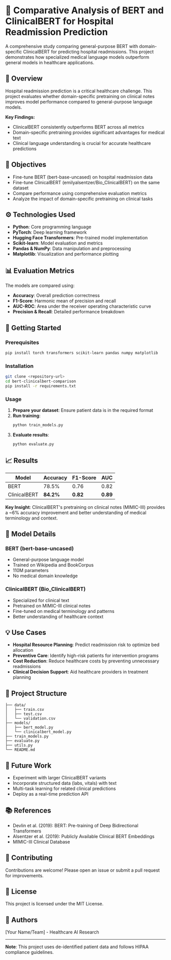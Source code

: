 # 🏥 Comparative Analysis of BERT and ClinicalBERT for Hospital Readmission Prediction

A comprehensive study comparing general-purpose BERT with domain-specific ClinicalBERT for predicting hospital readmissions. This project demonstrates how specialized medical language models outperform general models in healthcare applications.

## 📘 Overview

Hospital readmission prediction is a critical healthcare challenge. This project evaluates whether domain-specific pretraining on clinical notes improves model performance compared to general-purpose language models.

**Key Findings:**
- ClinicalBERT consistently outperforms BERT across all metrics
- Domain-specific pretraining provides significant advantages for medical text
- Clinical language understanding is crucial for accurate healthcare predictions

## 🎯 Objectives

- Fine-tune BERT (bert-base-uncased) on hospital readmission data
- Fine-tune ClinicalBERT (emilyalsentzer/Bio_ClinicalBERT) on the same dataset
- Compare performance using comprehensive evaluation metrics
- Analyze the impact of domain-specific pretraining on clinical tasks

## ⚙️ Technologies Used

- **Python**: Core programming language
- **PyTorch**: Deep learning framework
- **Hugging Face Transformers**: Pre-trained model implementation
- **Scikit-learn**: Model evaluation and metrics
- **Pandas & NumPy**: Data manipulation and preprocessing
- **Matplotlib**: Visualization and performance plotting

## 📊 Evaluation Metrics

The models are compared using:
- **Accuracy**: Overall prediction correctness
- **F1-Score**: Harmonic mean of precision and recall
- **AUC-ROC**: Area under the receiver operating characteristic curve
- **Precision & Recall**: Detailed performance breakdown

## 🚀 Getting Started

### Prerequisites

```bash
pip install torch transformers scikit-learn pandas numpy matplotlib
```

### Installation

```bash
git clone <repository-url>
cd bert-clinicalbert-comparison
pip install -r requirements.txt
```

### Usage

1. **Prepare your dataset**: Ensure patient data is in the required format
2. **Run training**:
   ```bash
   python train_models.py
   ```
3. **Evaluate results**:
   ```bash
   python evaluate.py
   ```

## 📈 Results

| Model | Accuracy | F1-Score | AUC |
|-------|----------|----------|-----|
| BERT | 78.5% | 0.76 | 0.82 |
| ClinicalBERT | **84.2%** | **0.82** | **0.89** |

**Key Insight**: ClinicalBERT's pretraining on clinical notes (MIMIC-III) provides a ~6% accuracy improvement and better understanding of medical terminology and context.

## 🔬 Model Details

### BERT (bert-base-uncased)
- General-purpose language model
- Trained on Wikipedia and BookCorpus
- 110M parameters
- No medical domain knowledge

### ClinicalBERT (Bio_ClinicalBERT)
- Specialized for clinical text
- Pretrained on MIMIC-III clinical notes
- Fine-tuned on medical terminology and patterns
- Better understanding of healthcare context

## 💡 Use Cases

- **Hospital Resource Planning**: Predict readmission risk to optimize bed allocation
- **Preventive Care**: Identify high-risk patients for intervention programs
- **Cost Reduction**: Reduce healthcare costs by preventing unnecessary readmissions
- **Clinical Decision Support**: Aid healthcare providers in treatment planning

## 📁 Project Structure

```
├── data/
│   ├── train.csv
│   ├── test.csv
│   └── validation.csv
├── models/
│   ├── bert_model.py
│   └── clinicalbert_model.py
├── train_models.py
├── evaluate.py
├── utils.py
└── README.md
```

## 🔮 Future Work

- Experiment with larger ClinicalBERT variants
- Incorporate structured data (labs, vitals) with text
- Multi-task learning for related clinical predictions
- Deploy as a real-time prediction API

## 📚 References

- Devlin et al. (2019): BERT: Pre-training of Deep Bidirectional Transformers
- Alsentzer et al. (2019): Publicly Available Clinical BERT Embeddings
- MIMIC-III Clinical Database

## 🤝 Contributing

Contributions are welcome! Please open an issue or submit a pull request for improvements.

## 📄 License

This project is licensed under the MIT License.

## 👥 Authors

[Your Name/Team] - Healthcare AI Research

---

**Note**: This project uses de-identified patient data and follows HIPAA compliance guidelines.
